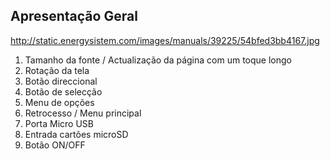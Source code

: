 ## Apresentação Geral
http://static.energysistem.com/images/manuals/39225/54bfed3bb4167.jpg

1. Tamanho da fonte / Actualização da página com um toque longo
2. Rotação da tela
3. Botão direccional
4. Botão de selecção 
5. Menu de opções 
6. Retrocesso / Menu principal
7. Porta Micro USB
8. Entrada cartões microSD
9. Botão ON/OFF

